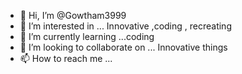 - 👋 Hi, I’m @Gowtham3999
- 👀 I’m interested in ... Innovative ,coding , recreating 
- 🌱 I’m currently learning ...coding
- 💞️ I’m looking to collaborate on ... Innovative things 
- 📫 How to reach me ... 

<!---
Gowtham3999/Gowtham3999 is a ✨ special ✨ repository because its `README.md` (this file) appears on your GitHub profile.
You can click the Preview link to take a look at your changes.
--->
